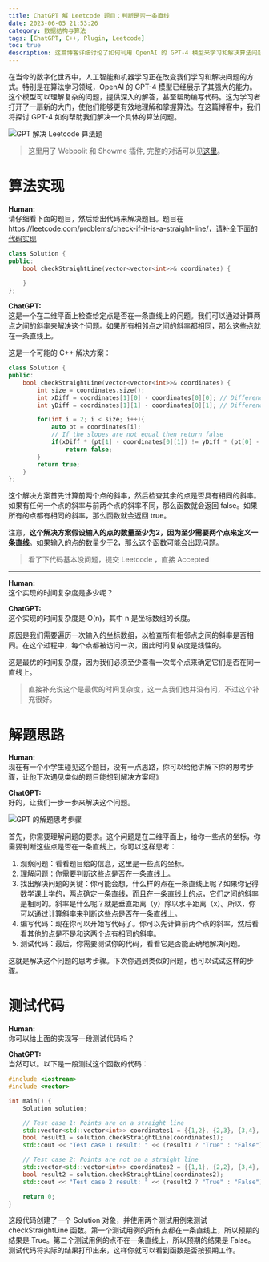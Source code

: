 ```yaml
---
title: ChatGPT 解 Leetcode 题目：判断是否一条直线
date: 2023-06-05 21:53:26
category: 数据结构与算法
tags: [ChatGPT, C++, Plugin, Leetcode]
toc: true
description: 这篇博客详细讨论了如何利用 OpenAI 的 GPT-4 模型来学习和解决算法问题。我们以一个具体的例子——在二维平面上判断一组点是否在同一直线上的问题为例，展示了 GPT-4 如何提供解决方案，编写代码，以及进行代码测试。此外，我们还讨论了 GPT-4 如何帮助我们理解问题，找出解决问题的关键，以及编写和测试代码。这篇博客是对 GPT-4 在算法学习中应用的深入探讨，对于想要了解人工智能如何改变我们学习方式的读者来说，这是一篇必读的文章。
---
```


在当今的数字化世界中，人工智能和机器学习正在改变我们学习和解决问题的方式。特别是在算法学习领域，OpenAI 的 GPT-4 模型已经展示了其强大的能力。这个模型可以理解复杂的问题，提供深入的解答，甚至帮助编写代码。这为学习者打开了一扇新的大门，使他们能够更有效地理解和掌握算法。在这篇博客中，我们将探讨 GPT-4 如何帮助我们解决一个具体的算法问题。

![GPT 解决 Leetcode 算法题](https://slefboot-1251736664.file.myqcloud.com/20230605_gpt4_leetcode_1232.png)

> 这里用了 Webpolit 和  Showme 插件, 完整的对话可以见[这里](https://chat.openai.com/share/f8bd50fe-593d-461c-8ecd-d7fe75e79e45)。

<!--more-->

# 算法实现

**Human:**  
请仔细看下面的题目，然后给出代码来解决题目。题目在 https://leetcode.com/problems/check-if-it-is-a-straight-line/，请补全下面的代码实现

```cpp
class Solution {
public:
    bool checkStraightLine(vector<vector<int>>& coordinates) {
        
    }
};
```

**ChatGPT:**  
这是一个在二维平面上检查给定点是否在一条直线上的问题。我们可以通过计算两点之间的斜率来解决这个问题。如果所有相邻点之间的斜率都相同，那么这些点就在一条直线上。

这是一个可能的 C++ 解决方案：

```cpp
class Solution {
public:
    bool checkStraightLine(vector<vector<int>>& coordinates) {
        int size = coordinates.size();
        int xDiff = coordinates[1][0] - coordinates[0][0]; // Difference in x
        int yDiff = coordinates[1][1] - coordinates[0][1]; // Difference in y

        for(int i = 2; i < size; i++){
            auto pt = coordinates[i];
            // If the slopes are not equal then return false
            if(xDiff * (pt[1] - coordinates[0][1]) != yDiff * (pt[0] - coordinates[0][0]))
                return false;
        }
        return true;
    }
};
```

这个解决方案首先计算前两个点的斜率，然后检查其余的点是否具有相同的斜率。如果有任何一个点的斜率与前两个点的斜率不同，那么函数就会返回 false。如果所有的点都有相同的斜率，那么函数就会返回 true。

注意，**这个解决方案假设输入的点的数量至少为2，因为至少需要两个点来定义一条直线**。如果输入的点的数量少于2，那么这个函数可能会出现问题。

> 看了下代码基本没问题，提交 Leetcode ，直接 Accepted

---
**Human:**  
这个实现的时间复杂度是多少呢？

**ChatGPT:**  
这个实现的时间复杂度是 O(n)，其中 n 是坐标数组的长度。

原因是我们需要遍历一次输入的坐标数组，以检查所有相邻点之间的斜率是否相同。在这个过程中，每个点都被访问一次，因此时间复杂度是线性的。

这是最优的时间复杂度，因为我们必须至少查看一次每个点来确定它们是否在同一直线上。

> 直接补充说这个是最优的时间复杂度，这一点我们也并没有问，不过这个补充很好。

# 解题思路

**Human:**  
现在有一个小学生碰见这个题目，没有一点思路，你可以给他讲解下你的思考步骤，让他下次遇见类似的题目能想到解决方案吗》

**ChatGPT:**  
好的，让我们一步一步来解决这个问题。

![GPT 的解题思考步骤](https://slefboot-1251736664.file.myqcloud.com/20230605_gpt4_leetcode_1232_method.png)

首先，你需要理解问题的要求。这个问题是在二维平面上，给你一些点的坐标，你需要判断这些点是否在一条直线上。你可以这样思考：

1. 观察问题：看看题目给的信息，这里是一些点的坐标。
2. 理解问题：你需要判断这些点是否在一条直线上。
3. 找出解决问题的关键：你可能会想，什么样的点在一条直线上呢？如果你记得数学课上学的，两点确定一条直线，而且在一条直线上的点，它们之间的斜率是相同的。斜率是什么呢？就是垂直距离（y）除以水平距离（x）。所以，你可以通过计算斜率来判断这些点是否在一条直线上。
4. 编写代码：现在你可以开始写代码了。你可以先计算前两个点的斜率，然后看看其他的点是不是和这两个点有相同的斜率。
5. 测试代码：最后，你需要测试你的代码，看看它是否能正确地解决问题。

这就是解决这个问题的思考步骤。下次你遇到类似的问题，也可以试试这样的步骤。

# 测试代码

**Human:**  
你可以给上面的实现写一段测试代码吗？

**ChatGPT:**  
当然可以。以下是一段测试这个函数的代码：

```cpp
#include <iostream>
#include <vector>

int main() {
    Solution solution;

    // Test case 1: Points are on a straight line
    std::vector<std::vector<int>> coordinates1 = {{1,2}, {2,3}, {3,4}, {4,5}, {5,6}, {6,7}};
    bool result1 = solution.checkStraightLine(coordinates1);
    std::cout << "Test case 1 result: " << (result1 ? "True" : "False") << std::endl;

    // Test case 2: Points are not on a straight line
    std::vector<std::vector<int>> coordinates2 = {{1,1}, {2,2}, {3,4}, {4,5}, {5,6}, {7,7}};
    bool result2 = solution.checkStraightLine(coordinates2);
    std::cout << "Test case 2 result: " << (result2 ? "True" : "False") << std::endl;

    return 0;
}
```

这段代码创建了一个 Solution 对象，并使用两个测试用例来测试 checkStraightLine 函数。第一个测试用例的所有点都在一条直线上，所以预期的结果是 True。第二个测试用例的点不在一条直线上，所以预期的结果是 False。测试代码将实际的结果打印出来，这样你就可以看到函数是否按预期工作。